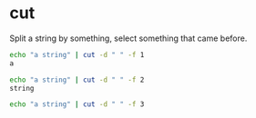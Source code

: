 # cut

Split a string by something, select something that came before.

```bash
echo "a string" | cut -d " " -f 1
a

echo "a string" | cut -d " " -f 2
string

echo "a string" | cut -d " " -f 3

```
